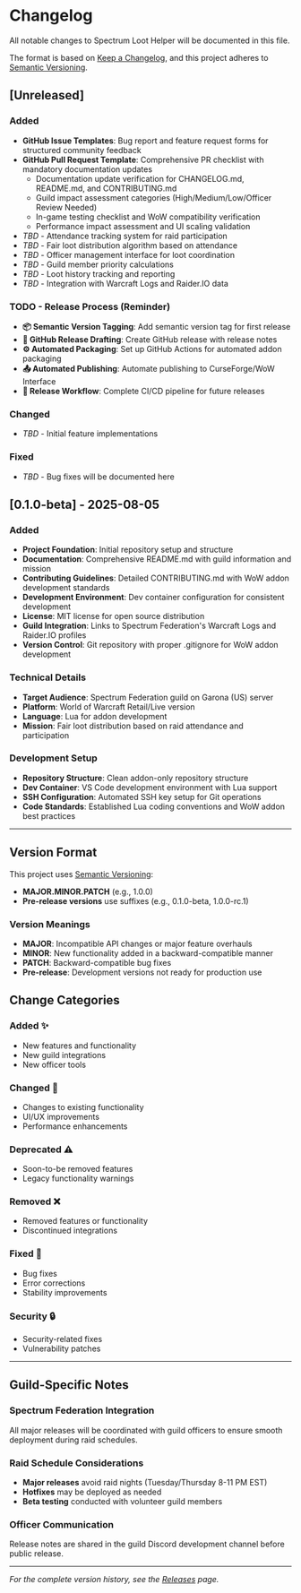 # Changelog

All notable changes to Spectrum Loot Helper will be documented in this file.

The format is based on [Keep a Changelog](https://keepachangelog.com/en/1.0.0/),
and this project adheres to [Semantic Versioning](https://semver.org/spec/v2.0.0.html).

## [Unreleased]

### Added
- **GitHub Issue Templates**: Bug report and feature request forms for structured community feedback
- **GitHub Pull Request Template**: Comprehensive PR checklist with mandatory documentation updates
  - Documentation update verification for CHANGELOG.md, README.md, and CONTRIBUTING.md
  - Guild impact assessment categories (High/Medium/Low/Officer Review Needed)
  - In-game testing checklist and WoW compatibility verification
  - Performance impact assessment and UI scaling validation
- *TBD* - Attendance tracking system for raid participation
- *TBD* - Fair loot distribution algorithm based on attendance
- *TBD* - Officer management interface for loot coordination
- *TBD* - Guild member priority calculations
- *TBD* - Loot history tracking and reporting
- *TBD* - Integration with Warcraft Logs and Raider.IO data

### TODO - Release Process (Reminder)
- **📦 Semantic Version Tagging**: Add semantic version tag for first release
- **🚀 GitHub Release Drafting**: Create GitHub release with release notes
- **⚙️ Automated Packaging**: Set up GitHub Actions for automated addon packaging
- **📤 Automated Publishing**: Automate publishing to CurseForge/WoW Interface
- **🔄 Release Workflow**: Complete CI/CD pipeline for future releases

### Changed
- *TBD* - Initial feature implementations

### Fixed
- *TBD* - Bug fixes will be documented here

## [0.1.0-beta] - 2025-08-05

### Added
- **Project Foundation**: Initial repository setup and structure
- **Documentation**: Comprehensive README.md with guild information and mission
- **Contributing Guidelines**: Detailed CONTRIBUTING.md with WoW addon development standards
- **Development Environment**: Dev container configuration for consistent development
- **License**: MIT license for open source distribution
- **Guild Integration**: Links to Spectrum Federation's Warcraft Logs and Raider.IO profiles
- **Version Control**: Git repository with proper .gitignore for WoW addon development

### Technical Details
- **Target Audience**: Spectrum Federation guild on Garona (US) server
- **Platform**: World of Warcraft Retail/Live version
- **Language**: Lua for addon development
- **Mission**: Fair loot distribution based on raid attendance and participation

### Development Setup
- **Repository Structure**: Clean addon-only repository structure
- **Dev Container**: VS Code development environment with Lua support
- **SSH Configuration**: Automated SSH key setup for Git operations
- **Code Standards**: Established Lua coding conventions and WoW addon best practices

---

## Version Format

This project uses [Semantic Versioning](https://semver.org/):
- **MAJOR.MINOR.PATCH** (e.g., 1.0.0)
- **Pre-release versions** use suffixes (e.g., 0.1.0-beta, 1.0.0-rc.1)

### Version Meanings
- **MAJOR**: Incompatible API changes or major feature overhauls
- **MINOR**: New functionality added in a backward-compatible manner
- **PATCH**: Backward-compatible bug fixes
- **Pre-release**: Development versions not ready for production use

## Change Categories

### Added ✨
- New features and functionality
- New guild integrations
- New officer tools

### Changed 🔄
- Changes to existing functionality
- UI/UX improvements
- Performance enhancements

### Deprecated ⚠️
- Soon-to-be removed features
- Legacy functionality warnings

### Removed ❌
- Removed features or functionality
- Discontinued integrations

### Fixed 🐛
- Bug fixes
- Error corrections
- Stability improvements

### Security 🔒
- Security-related fixes
- Vulnerability patches

---

## Guild-Specific Notes

### Spectrum Federation Integration
All major releases will be coordinated with guild officers to ensure smooth deployment during raid schedules.

### Raid Schedule Considerations
- **Major releases** avoid raid nights (Tuesday/Thursday 8-11 PM EST)
- **Hotfixes** may be deployed as needed
- **Beta testing** conducted with volunteer guild members

### Officer Communication
Release notes are shared in the guild Discord development channel before public release.

---

*For the complete version history, see the [Releases](https://github.com/OsulivanAB/SpectrumLootHelper/releases) page.*

